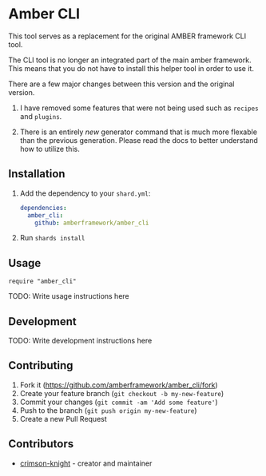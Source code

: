 # Amber CLI

This tool serves as a replacement for the original AMBER framework CLI tool.

The CLI tool is no longer an integrated part of the main amber framework. This means that you do not have to install this helper tool in order to use it.

There are a few major changes between this version and the original version. 

1. I have removed some features that were not being used such as `recipes` and `plugins`.

2. There is an entirely _new_ generator command that is much more flexable than the previous generation. Please read the docs to better understand how to utilize this.


## Installation

1. Add the dependency to your `shard.yml`:

   ```yaml
   dependencies:
     amber_cli:
       github: amberframework/amber_cli
   ```

2. Run `shards install`

## Usage

```crystal
require "amber_cli"
```

TODO: Write usage instructions here

## Development

TODO: Write development instructions here

## Contributing

1. Fork it (<https://github.com/amberframework/amber_cli/fork>)
2. Create your feature branch (`git checkout -b my-new-feature`)
3. Commit your changes (`git commit -am 'Add some feature'`)
4. Push to the branch (`git push origin my-new-feature`)
5. Create a new Pull Request

## Contributors

- [crimson-knight](https://github.com/crimson-knight) - creator and maintainer
